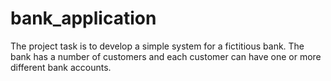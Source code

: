 # bank_application
The project task is to develop a simple system for a fictitious bank. The bank has a number of customers and each customer can have one or more different bank accounts.
